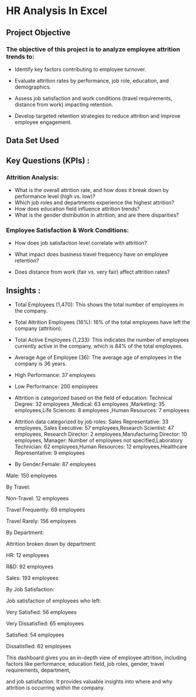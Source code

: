 # HR Analysis In Excel

## Project Objective

### The objective of this project is to analyze employee attrition trends to:

- Identify key factors contributing to employee turnover.

- Evaluate attrition rates by performance, job role, education, and demographics.

- Assess job satisfaction and work conditions (travel requirements, distance from work) impacting retention.

- Develop targeted retention strategies to reduce attrition and improve employee engagement.
  
## Data Set Used

## Key Questions (KPIs) :

### Attrition Analysis:

- What is the overall attrition rate, and how does it break down by performance level (high vs. low)?
- Which job roles and departments experience the highest attrition?
- How does education field influence attrition trends?
- What is the gender distribution in attrition, and are there disparities?

### Employee Satisfaction & Work Conditions:

- How does job satisfaction level correlate with attrition?

- What impact does business travel frequency have on employee retention?

- Does distance from work (fair vs. very fair) affect attrition rates?



## Insights :

- Total Employees (1,470): This shows the total number of employees in the company.
- Total Attrition Employees (16%): 16% of the total employees have left the company (attrition).
- Total Active Employees (1,233): This indicates the number of employees currently active in the company, which is 84% of the total employees.
- Average Age of Employee (36): The average age of employees in the company is 36 years.
- High Performance: 37 employees
- Low Performance: 200 employees
- Attrition is categorized based on the field of education: Technical Degree: 32 employees ,Medical: 63 employees ,Marketing: 35 employees,Life Sciences: 8 employees ,Human Resources: 7 employees
- Attrition data categorized by job roles: Sales Representative: 33 employees, Sales Executive: 57 employees,Research Scientist: 47 employees, Research Director: 2 employees,Manufacturing Director: 10 employees, Manager: Number of employees not specified,Laboratory Technician: 62 employees,Human Resources: 12 employees,Healthcare Representative: 9 employees

- By Gender:Female: 87 employees

Male: 150 employees

By Travel:

Non-Travel: 12 employees

Travel Frequently: 69 employees

Travel Rarely: 156 employees

By Department:


Attrition broken down by department:

HR: 12 employees

R&D: 92 employees

Sales: 193 employees

By Job Satisfaction:

Job satisfaction of employees who left:

Very Satisfied: 56 employees

Very Dissatisfied: 65 employees

Satisfied: 54 employees

Dissatisfied: 62 employees

This dashboard gives you an in-depth view of employee attrition, including factors like performance, education field, job roles, gender, travel requirements, department,

and job satisfaction. It provides valuable insights into where and why attrition is occurring within the company.
